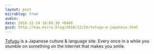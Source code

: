 ```yaml
---
layout: post
microblog: true
audio: 
date: 2016-12-24 16:05:30 +0400
guid: http://kaa.micro.blog/2016/12/24/tofugu-a-japanese.html
---
```

<a href='https://www.tofugu.com/'>Tofugu</a> is a Japanese culture & language site. Every once in a while you stumble on something on the internet that makes you smile.
